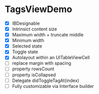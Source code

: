 #  TagsViewDemo

- [x] IBDesignable
- [x] Intrinsict content size
- [x] Maximum width + truncate middle
- [x] Minimum width
- [x] Selected state
- [x] Toggle state
- [x] Autolayout  within an UITableViewCell
- [ ] replace margin with spacing
- [ ] property rowsCount
- [ ] property isCollapsed
- [ ] Delegate didToggleTagAt(index)
- [ ] Fully customizable via Interface builder
